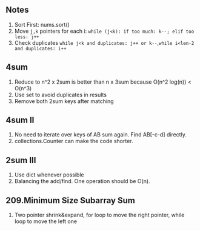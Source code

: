 ## Notes 
1. Sort First: nums.sort() 
2. Move `j,k` pointers for each i:
   `while (j<k): if too much: k--; elif too less: j++`
3. Check duplicates `while j<k and duplicates: j++ or k--`,`while i<len-2 and duplicates: i++` 

## 4sum
1. Reduce to n^2 x 2sum is better than n x 3sum because O(n^2 log(n)) < O(n^3)
2. Use set to avoid duplicates in results
3. Remove both 2sum keys after matching 

## 4sum II
1. No need to iterate over keys of AB sum again. Find AB[-c-d] directly. 
2. collections.Counter can make the code shorter.

## 2sum III
1. Use dict whenever possible 
2. Balancing the add/find. One operation should be O(n).

## 209.Minimum Size Subarray Sum
1. Two pointer shrink&expand, for loop to move the right pointer, while loop to move the left one
